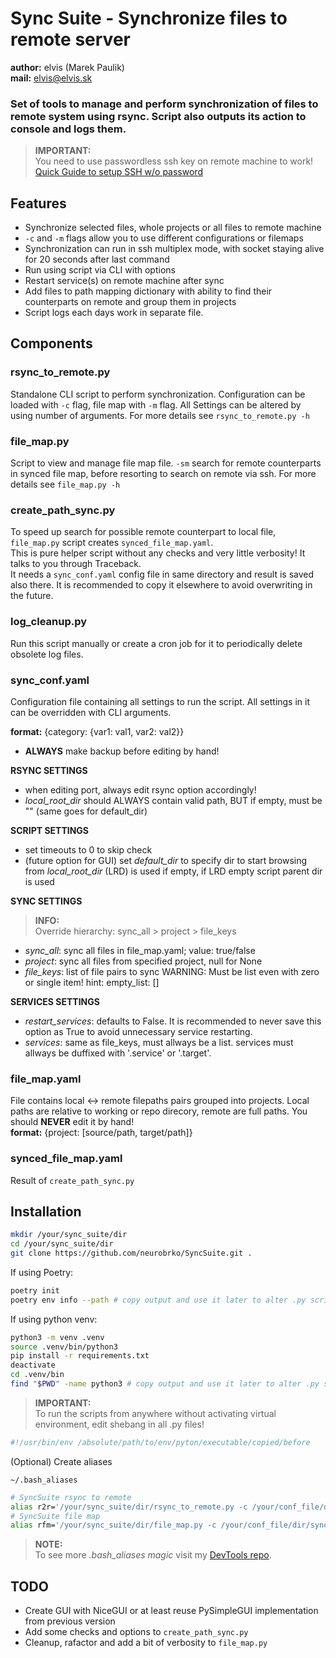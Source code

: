# Sync Suite - Synchronize files to remote server

**author:** elvis (Marek Paulik)\
**mail:** [elvis@elvis.sk](mailto:elvis@elvis.sk)

### Set of tools to manage and perform synchronization of files to remote system using rsync. Script also outputs its action to console and logs them.

> **IMPORTANT:**\
> You need to use passwordless ssh key on remote machine to work! [Quick Guide to setup SSH w/o password](https://www.linuxtrainingacademy.com/ssh-login-without-password/)

## Features
- Synchronize selected files, whole projects or all files to remote machine
- `-c` and `-m` flags allow you to use different configurations or filemaps
- Synchronization can run in ssh multiplex mode, with socket staying alive for 20 seconds after last command
- Run using script via CLI with options
- Restart service(s) on remote machine after sync
- Add files to path mapping dictionary with ability to find their counterparts on remote and group them in projects
- Script logs each days work in separate file.

## Components
### rsync_to_remote.py
Standalone CLI script to perform synchronization. Configuration can be loaded with `-c` flag, file map with `-m` flag.
All Settings can be altered by using number of arguments. For more details see `rsync_to_remote.py -h`

### file_map.py
Script to view and manage file map file. `-sm` search for remote counterparts in synced file map, before resorting to search
on remote via ssh. For more details see `file_map.py -h`

### create_path_sync.py
To speed up search for possible remote counterpart to local file, `file_map.py` script creates `synced_file_map.yaml`.\
This is pure helper script without any checks and very little verbosity! It talks to you through Traceback.\
It needs a `sync_conf.yaml` config file in same directory and result is saved also there. It is recommended to copy it elsewhere
to avoid overwriting in the future.

### log_cleanup.py
Run this script manually or create a cron job for it to periodically delete obsolete log files.

### sync_conf.yaml
Configuration file containing all settings to run the script. All settings in it can be overridden with CLI arguments.

**format:** {category: {var1: val1, var2: val2}}
- **ALWAYS** make backup before editing by hand!

**RSYNC SETTINGS**
- when editing port, always edit rsync option accordingly!
- *local_root_dir* should ALWAYS contain valid path, BUT if empty, must be "" (same goes for default_dir)

**SCRIPT SETTINGS**
- set timeouts to 0 to skip check
- (future option for GUI) set *default_dir* to specify dir to start browsing from *local_root_dir* (LRD) is used if empty, if LRD empty script parent dir is used

**SYNC SETTINGS**
> **INFO:**\
Override hierarchy: sync_all > project > file_keys
- *sync_all*: sync all files in file_map.yaml; value: true/false
- *project*: sync all files from specified project, null for None
- *file_keys*: list of file pairs to sync WARNING: Must be list even with zero or single item! hint: empty_list: []

**SERVICES SETTINGS**
- *restart_services*: defaults to False. It is recommended to never save this option as True to avoid unnecessary service restarting.
- *services*: same as file_keys, must allways be a list. services must allways be duffixed with '.service' or '.target'.

### file_map.yaml
File contains local <-> remote filepaths pairs grouped into projects. Local paths are relative to working or repo direcory,
remote are full paths. You should **NEVER** edit it by hand!\
**format:** {project: [source/path, target/path]}

### synced_file_map.yaml
Result of `create_path_sync.py`

## Installation
```bash
mkdir /your/sync_suite/dir
cd /your/sync_suite/dir
git clone https://github.com/neurobrko/SyncSuite.git .
```
If using Poetry:
```bash
poetry init
poetry env info --path # copy output and use it later to alter .py scripts
```
If using python venv:
```bash
python3 -m venv .venv
source .venv/bin/python3
pip install -r requirements.txt
deactivate
cd .venv/bin
find "$PWD" -name python3 # copy output and use it later to alter .py scripts
```
> **IMPORTANT:**\
> To run the scripts from anywhere without activating virtual environment, edit shebang in all .py files!
```python
#!/usr/bin/env /absolute/path/to/env/pyton/executable/copied/before
```

(Optional) Create aliases

`~/.bash_aliases`
```sh
# SyncSuite rsync to remote
alias r2r='/your/sync_suite/dir/rsync_to_remote.py -c /your/conf_file/dir/sync_conf.yaml -m /your/file_map/dir/file_map.yaml'
# SyncSuite file map
alias rfm='/your/sync_suite/dir/file_map.py -c /your/conf_file/dir/sync_conf.yaml -m /your/file_map/dir/file_map.yaml -sm /your/file_map/dir/synced_file_map.yaml'
```
> **NOTE:**\
> To see more *.bash_aliases magic* visit my [DevTools repo](https://github.com/neurobrko/DevTools).

## TODO
- Create GUI with NiceGUI or at least reuse PySimpleGUI implementation from previous version
- Add some checks and options to `create_path_sync.py`
- Cleanup, rafactor and add a bit of verbosity to `file_map.py`
